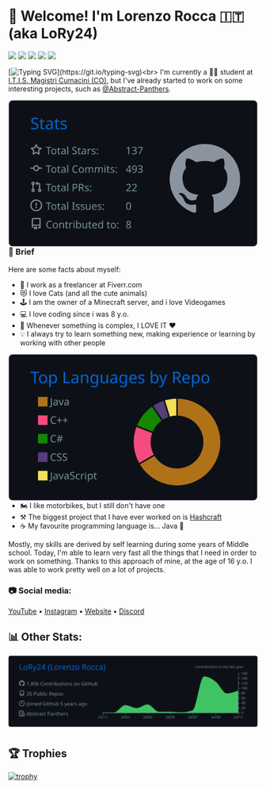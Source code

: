 # 👋 Welcome! I'm Lorenzo Rocca 🇮🇹 (aka LoRy24)
<p align="left">
    <img src="https://custom-icon-badges.demolab.com/github/followers/LoRy24?color=%23307CE8&label=FOLLOWERS&logoColor=%23296DCE&style=for-the-badge&logo=people&logoColor=white&labelColor=2366C8">
    <img src="https://custom-icon-badges.demolab.com/github/stars/LoRy24?color=2FCB4A&label=STARS&logoColor=%23296DCE&style=for-the-badge&logo=star&logoColor=white&labelColor=26BB40">
    <img src="https://custom-icon-badges.demolab.com/twitch/status/lory24tv?color=BA40EB&label=TWITCH&logoColor=%23296DCE&style=for-the-badge&logo=broadcast&logoColor=white&labelColor=B239E2">
    <img src="https://custom-icon-badges.demolab.com/youtube/channel/subscribers/UCjKLx6ToIBhAMjlMvgbnWyw?color=EE3939&label=YOUTUBE%20FOLLOWERS&logoColor=%23296DCE&style=for-the-badge&logo=video&logoColor=white&labelColor=DA2F2F">
    <img src="https://www.codewars.com/users/LoRy24/badges/small">
</p>

[![Typing SVG](https://readme-typing-svg.demolab.com?font=Fira+Code&weight=500&duration=3000&pause=10000&color=F79C5D&vCenter=true&random=false&width=435&height=20&lines=Welcome+to+my+profile!)](https://git.io/typing-svg)<br>
I'm currently a 🧑‍🎓 student at [I.T.I.S. Magistri Cumacini (CO)](https://www.magistricumacini.edu.it/), but
I've already started to work on some interesting projects, such as [@Abstract-Panthers](https://github.com/Abstract-Panthers).
<br>

<img src="https://raw.githubusercontent.com/LoRy24/LoRy24/master/profile-summary-card-output/github_dark/3-stats.svg" align="right">

### 📃 Brief

Here are some facts about myself:
- 🏢 I work as a freelancer at Fiverr.com
- 😻 I love Cats (and all the cute animals)
- 🕹️ I am the owner of a Minecraft server, and i love Videogames
- 💻 I love coding since i was 8 y.o.
- 🤯 Whenever something is complex, I LOVE IT ❤️
- 💡 I always try to learn something new, making experience or learning by working with other people

<img src="https://raw.githubusercontent.com/LoRy24/LoRy24/master/profile-summary-card-output/github_dark/1-repos-per-language.svg" align="right">

- 🏍️ I like motorbikes, but I still don't have one
- ⚒️ The biggest project that I have ever worked on is [Hashcraft](https://github.com/LoRy24/Hashcraft)
- ☕ My favourite programming language is... Java 🥰

Mostly, my skills are derived by self learning during some years of Middle school. Today, I'm able to learn very fast all the things that I need in order to work on something.
Thanks to this approach of mine, at the age of 16 y.o. I was able to work pretty well on a lot of projects.

### 📷 Social media:
<p align="left" style="margin-left: 0px;">
    <a href="https://www.youtube.com/@LoRy24">YouTube</a> •
    <a href="https://www.instagram.com/lr.rocca/">Instagram</a> •
    <a href="https://www.lory24.dev/">Website</a> •
    <a href="https://discord.lory24.dev/">Discord</a>
</p>

## 📊 Other Stats:

<img src="https://raw.githubusercontent.com/LoRy24/LoRy24/master/profile-summary-card-output/github_dark/0-profile-details.svg" align="left">

<br/> <br/> <br/> <br/> <br/> <br/> <br/> <br/> <br/>

## 🏆 Trophies
[![trophy](https://github-profile-trophy.vercel.app/?username=LoRy24)](https://github.com/ryo-ma/github-profile-trophy)
